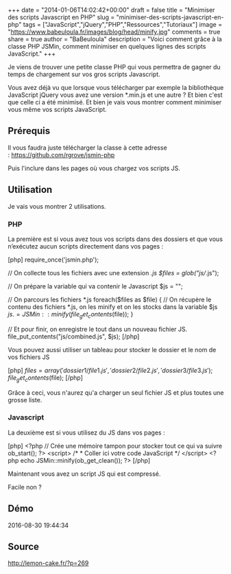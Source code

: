 +++
date = "2014-01-06T14:02:42+00:00"
draft = false
title = "Minimiser des scripts Javascript en PHP"
slug = "minimiser-des-scripts-javascript-en-php"
tags = ["JavaScript","jQuery","PHP","Ressources","Tutoriaux"]
image = "https://www.babeuloula.fr/images/blog/head/minify.jpg"
comments = true
share = true
author = "BaBeuloula"
description = "Voici comment grâce à la classe PHP JSMin, comment minimiser en quelques lignes des scripts JavaScript."
+++

Je viens de trouver une petite classe PHP qui vous permettra de gagner du temps de chargement sur vos gros scripts Javascript.

Vous avez déjà vu que lorsque vous télécharger par exemple la bibliothèque JavaScript jQuery vous avez une version *.min.js et une autre ? Et bien c'est que celle ci a été minimisé. Et bien je vais vous montrer comment minimiser vous même vos scripts JavaScript.

<div class="read-more"><!--more--></div>

<h2>Prérequis</h2>

Il vous faudra juste télécharger la classe à cette adresse : <a href="https://github.com/rgrove/jsmin-php">https://github.com/rgrove/jsmin-php</a>

Puis l'inclure dans les pages où vous chargez vos scripts JS.

<h2>Utilisation</h2>

Je vais vous montrer 2 utilisations.

<h3>PHP</h3>

La première est si vous avez tous vos scripts dans des dossiers et que vous n’exécutez aucun scripts directement dans vos pages :

[php]
require_once('jsmin.php');

// On collecte tous les fichiers avec une extension *.js
$files = glob(&quot;js/*.js&quot;);

// On prépare la variable qui va contenir le Javascript
$js = &quot;&quot;;

// On parcours les fichiers *.js
foreach($files as $file) {
    // On récupère le contenu des fichiers *.js, on les minify et on les stocks dans la variable $js
    $js .= JSMin::minify(file_get_contents($file));
}

// Et pour finir, on enregistre le tout dans un nouveau fichier JS.
file_put_contents(&quot;js/combined.js&quot;, $js);
[/php]

Vous pouvez aussi utiliser un tableau pour stocker le dossier et le nom de vos fichiers JS

[php]
$files = array('dossier1/file1.js', 'dossier2/file2.js', 'dossier3/file3.js');
file_get_contents($file);
[/php]

Grâce à ceci, vous n'aurez qu'a charger un seul fichier JS et plus toutes une grosse liste.

<h3>Javascript</h3>

La deuxième est si vous utilisez du JS dans vos pages :

[php]
&lt;?php
    // Crée une mémoire tampon pour stocker tout ce qui va suivre
    ob_start();
?&gt;
&lt;script&gt;
    /*
     * Coller ici votre code JavaScript
     */
&lt;/script&gt;
&lt;?php echo JSMin::minify(ob_get_clean()); ?&gt;
[/php]

Maintenant vous avez un script JS qui est compressé.

Facile non ?
## Démo

2016-08-30 19:44:34
## Source

http://lemon-cake.fr/?p=269